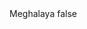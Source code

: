 <?xml version="1.0" encoding="UTF-8"?>
<CustomMetadata xmlns="http://soap.sforce.com/2006/04/metadata">
    <label>Meghalaya</label>
    <protected>false</protected>
</CustomMetadata>
